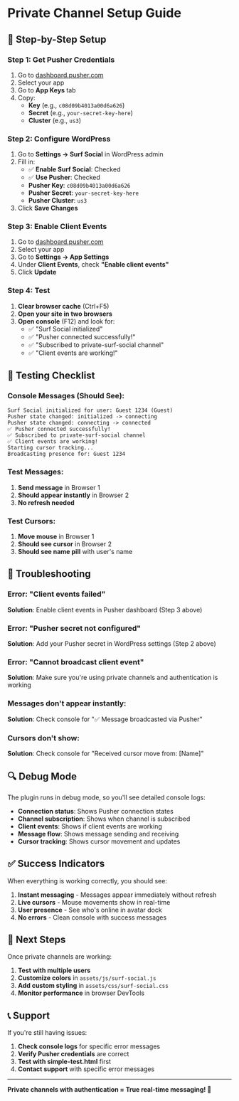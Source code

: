 # Private Channel Setup Guide

## 🔧 Step-by-Step Setup

### Step 1: Get Pusher Credentials

1. Go to [dashboard.pusher.com](https://dashboard.pusher.com)
2. Select your app
3. Go to **App Keys** tab
4. Copy:
   - **Key** (e.g., `c08d09b4013a00d6a626`)
   - **Secret** (e.g., `your-secret-key-here`)
   - **Cluster** (e.g., `us3`)

### Step 2: Configure WordPress

1. Go to **Settings → Surf Social** in WordPress admin
2. Fill in:
   - ✅ **Enable Surf Social**: Checked
   - ✅ **Use Pusher**: Checked
   - **Pusher Key**: `c08d09b4013a00d6a626`
   - **Pusher Secret**: `your-secret-key-here`
   - **Pusher Cluster**: `us3`
3. Click **Save Changes**

### Step 3: Enable Client Events

1. Go to [dashboard.pusher.com](https://dashboard.pusher.com)
2. Select your app
3. Go to **Settings → App Settings**
4. Under **Client Events**, check **"Enable client events"**
5. Click **Update**

### Step 4: Test

1. **Clear browser cache** (Ctrl+F5)
2. **Open your site in two browsers**
3. **Open console** (F12) and look for:
   - ✅ "Surf Social initialized"
   - ✅ "Pusher connected successfully!"
   - ✅ "Subscribed to private-surf-social channel"
   - ✅ "Client events are working!"

## 🧪 Testing Checklist

### Console Messages (Should See):
```
Surf Social initialized for user: Guest 1234 (Guest)
Pusher state changed: initialized -> connecting
Pusher state changed: connecting -> connected
✅ Pusher connected successfully!
✅ Subscribed to private-surf-social channel
✅ Client events are working!
Starting cursor tracking...
Broadcasting presence for: Guest 1234
```

### Test Messages:
1. **Send message** in Browser 1
2. **Should appear instantly** in Browser 2
3. **No refresh needed**

### Test Cursors:
1. **Move mouse** in Browser 1
2. **Should see cursor** in Browser 2
3. **Should see name pill** with user's name

## 🐛 Troubleshooting

### Error: "Client events failed"
**Solution**: Enable client events in Pusher dashboard (Step 3 above)

### Error: "Pusher secret not configured"
**Solution**: Add your Pusher secret in WordPress settings (Step 2 above)

### Error: "Cannot broadcast client event"
**Solution**: Make sure you're using private channels and authentication is working

### Messages don't appear instantly:
**Solution**: Check console for "✅ Message broadcasted via Pusher"

### Cursors don't show:
**Solution**: Check console for "Received cursor move from: [Name]"

## 🔍 Debug Mode

The plugin runs in debug mode, so you'll see detailed console logs:

- **Connection status**: Shows Pusher connection states
- **Channel subscription**: Shows when channel is subscribed
- **Client events**: Shows if client events are working
- **Message flow**: Shows message sending and receiving
- **Cursor tracking**: Shows cursor movement and updates

## ✅ Success Indicators

When everything is working correctly, you should see:

1. **Instant messaging** - Messages appear immediately without refresh
2. **Live cursors** - Mouse movements show in real-time
3. **User presence** - See who's online in avatar dock
4. **No errors** - Clean console with success messages

## 🚀 Next Steps

Once private channels are working:

1. **Test with multiple users**
2. **Customize colors** in `assets/js/surf-social.js`
3. **Add custom styling** in `assets/css/surf-social.css`
4. **Monitor performance** in browser DevTools

## 📞 Support

If you're still having issues:

1. **Check console logs** for specific error messages
2. **Verify Pusher credentials** are correct
3. **Test with simple-test.html** first
4. **Contact support** with specific error messages

---

**Private channels with authentication = True real-time messaging! 🚀**
